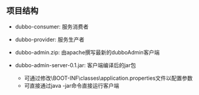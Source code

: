 ## 项目结构
- dubbo-consumer: 服务消费者
- dubbo-provider: 服务生产者
- dubbo-admin.zip: 由apache撰写最新的dubboAdmin客户端
- dubbo-admin-server-0.1.jar: 客户端编译后的jar包
 
  - 可通过修改\BOOT-INF\classes\application.properties文件以配置参数
  - 可直接通过java -jar命令直接运行客户端

